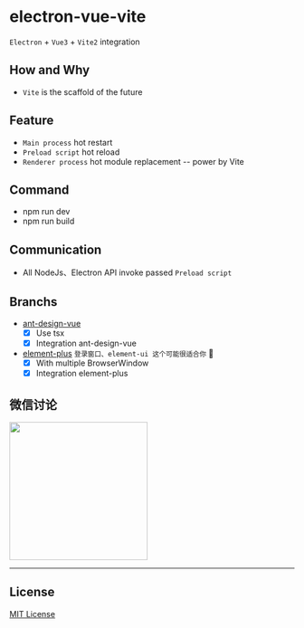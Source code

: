 # electron-vue-vite
`Electron` + `Vue3` + `Vite2` integration

## How and Why
- `Vite` is the scaffold of the future

## Feature
- `Main process` hot restart
- `Preload script` hot reload
- `Renderer process` hot module replacement -- power by Vite

## Command
- npm run dev
- npm run build

## Communication
- All NodeJs、Electron API invoke passed `Preload script`

## Branchs
- [ant-design-vue](https://github.com/caoxiemeihao/electron-vue-vite/tree/ant-design-vue)
  * [x] Use tsx
  * [x] Integration ant-design-vue
- [element-plus](https://github.com/caoxiemeihao/electron-vue-vite/tree/element-plus) `登录窗口、element-ui 这个可能很适合你` 🚀
  * [x] With multiple BrowserWindow
  * [x] Integration element-plus

## 微信讨论

<img width="244px" src="https://raw.githubusercontent.com/caoxiemeihao/electron-vue-vite/main/blog/wx/qrcode.jpg" />

---

## License

[MIT License](https://opensource.org/licenses/MIT)
